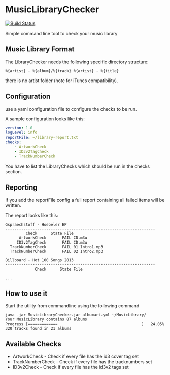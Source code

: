 MusicLibraryChecker
===================
[![Build Status](https://travis-ci.org/christofluethi/MusicLibraryChecker.svg?branch=master)](https://travis-ci.org/christofluethi/MusicLibraryChecker)

Simple command line tool to check your music library

## Music Library Format
The LibraryChecker needs the following specific directory structure:

```
%{artist} - %{album}/%{track} %{artist} - %{title}
```

there is no artist folder (note for iTunes compatibility).

## Configuration
use a yaml configuration file to configure the checks to be run. 

A sample configuration looks like this:

```yaml
version: 1.0
logLevel: info
reportFile: ~/library-report.txt
checks:
    - ArtworkCheck
    - ID3v2TagCheck
    - TrackNumberCheck
```

You have to list the LibraryChecks which should be run in the checks section.

## Reporting

If you add the reportFile config a full report containing all failed items will be written.

The report looks like this:

 ```
Gspraechstoff - Hoebeler EP
------------------------------------------------------------------
 	      Check      State File
       ArtworkCheck       FAIL CD.m3u
      ID3v2TagCheck       FAIL CD.m3u
   TrackNumberCheck       FAIL 01 Intro1.mp3
   TrackNumberCheck       FAIL 02 Intro2.mp3

 Billboard - Hot 100 Songs 2013
------------------------------------------------------------------
              Check      State File

...
 ```

## How to use it
Start the utility from commandline using the following command

 ```
 java -jar MusicLibraryChecker.jar albumart.yml ~/MusicLibrary/
 Your MusicLibrary contains 87 albums
 Progress [=============                                     ]   24.05%     320 tracks found in 21 albums    
```
  
## Available Checks
* ArtworkCheck - Check if every file has the id3 cover tag set
* TrackNumberCheck - Check if every file has the tracknumbers set
* ID3v2Check - Check if every file has the id3v2 tags set
